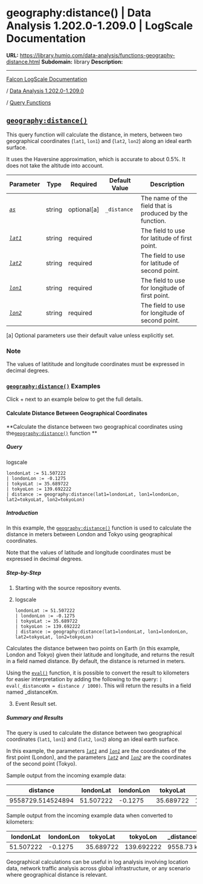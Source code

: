 # geography:distance() | Data Analysis 1.202.0-1.209.0 | LogScale Documentation

**URL:** https://library.humio.com/data-analysis/functions-geography-distance.html
**Subdomain:** library
**Description:** 

---

[Falcon LogScale Documentation](https://library.humio.com)

/ [Data Analysis 1.202.0-1.209.0](data-analysis-docs.html)

/ [Query Functions](functions.html)

## [`geography:distance()`](functions-geography-distance.html "geography:distance\(\)")

This query function will calculate the distance, in meters, between two geographical coordinates (`lat1`, `lon1`) and (`lat2`, `lon2`) along an ideal earth surface. 

It uses the Haversine approximation, which is accurate to about 0.5%. It does not take the altitude into account. 

Parameter| Type| Required| Default Value| Description  
---|---|---|---|---  
[ _`as`_](functions-geography-distance.html#query-functions-geography-distance-as)|  string| optional[a] | `_distance`|  The name of the field that is produced by the function.   
[_`lat1`_](functions-geography-distance.html#query-functions-geography-distance-lat1)|  string| required |  |  The field to use for latitude of first point.   
[_`lat2`_](functions-geography-distance.html#query-functions-geography-distance-lat2)|  string| required |  |  The field to use for latitude of second point.   
[_`lon1`_](functions-geography-distance.html#query-functions-geography-distance-lon1)|  string| required |  |  The field to use for longitude of first point.   
[_`lon2`_](functions-geography-distance.html#query-functions-geography-distance-lon2)|  string| required |  |  The field to use for longitude of second point.   
[a] Optional parameters use their default value unless explicitly set.  
  
### Note

The values of latititude and longitude coordinates must be expressed in decimal degrees. 

### [`geography:distance()`](functions-geography-distance.html "geography:distance\(\)") Examples

Click + next to an example below to get the full details.

#### Calculate Distance Between Geographical Coordinates

**Calculate the distance between two geographical coordinates using the[`geography:distance()`](functions-geography-distance.html "geography:distance\(\)") function **

##### Query

logscale
    
    
    londonLat := 51.507222
    | londonLon := -0.1275
    | tokyoLat := 35.689722
    | tokyoLon := 139.692222
    | distance := geography:distance(lat1=londonLat, lon1=londonLon, lat2=tokyoLat, lon2=tokyoLon)

##### Introduction

In this example, the [`geography:distance()`](functions-geography-distance.html "geography:distance\(\)") function is used to calculate the distance in meters between London and Tokyo using geographical coordinates. 

Note that the values of latitude and longitude coordinates must be expressed in decimal degrees. 

##### Step-by-Step

  1. Starting with the source repository events.

  2. logscale
         
         londonLat := 51.507222
         | londonLon := -0.1275
         | tokyoLat := 35.689722
         | tokyoLon := 139.692222
         | distance := geography:distance(lat1=londonLat, lon1=londonLon, lat2=tokyoLat, lon2=tokyoLon)

Calculates the distance between two points on Earth (in this example, London and Tokyo) given their latitude and longitude, and returns the result in a field named distance. By default, the distance is returned in meters. 

Using the [`eval()`](functions-eval.html "eval\(\)") function, it is possible to convert the result to kilometers for easier interpretation by adding the following to the query: `| eval(_distanceKm = distance / 1000)`. This will return the results in a field named _distanceKm. 

  3. Event Result set.




##### Summary and Results

The query is used to calculate the distance between two geographical coordinates (`lat1`, `lon1`) and (`lat2`, `lon2`) along an ideal earth surface. 

In this example, the parameters [_`lat1`_](functions-geography-distance.html#query-functions-geography-distance-lat1) and [_`lon1`_](functions-geography-distance.html#query-functions-geography-distance-lon1) are the coordinates of the first point (London), and the parameters [_`lat2`_](functions-geography-distance.html#query-functions-geography-distance-lat2) and [_`lon2`_](functions-geography-distance.html#query-functions-geography-distance-lon2) are the coordinates of the second point (Tokyo). 

Sample output from the incoming example data: 

distance| londonLat| londonLon| tokyoLat| tokyoLon  
---|---|---|---|---  
9558729.514524894| 51.507222| -0.1275| 35.689722| 139.692222  
  
Sample output from the incoming example data when converted to kilometers: 

londonLat| londonLon| tokyoLat| tokyoLon| _distanceKm  
---|---|---|---|---  
51.507222| -0.1275| 35.689722| 139.692222| 9558.73 km  
  
Geographical calculations can be useful in log analysis involving location data, network traffic analysis across global infrastructure, or any scenario where geographical distance is relevant.
